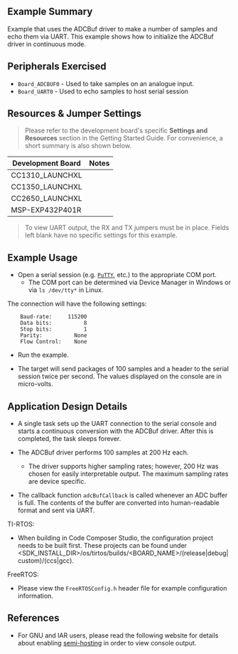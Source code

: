 ## Example Summary

Example that uses the ADCBuf driver to make a number of samples
and echo them via UART. This example shows how to initialize the
ADCBuf driver in continuous mode.

## Peripherals Exercised

* `Board_ADCBUF0` - Used to take samples on an analogue input.
* `Board_UART0` - Used to echo samples to host serial session

## Resources & Jumper Settings

> Please refer to the development board's specific __Settings and Resources__
section in the Getting Started Guide. For convenience, a short summary is also
shown below.

| Development Board | Notes  |
| ----------------- | ------ |
| CC1310_LAUNCHXL   |        |
| CC1350_LAUNCHXL   |        |
| CC2650_LAUNCHXL   |        |
| MSP-EXP432P401R   |        |

> To view UART output, the RX and TX jumpers must be in place.
> Fields left blank have no specific settings for this example.

## Example Usage

* Open a serial session (e.g. [`PuTTY`](http://www.putty.org/ "PuTTY's Homepage"), etc.) to the appropriate COM port.
    * The COM port can be determined via Device Manager in Windows or via `ls /dev/tty*` in Linux.

The connection will have the following settings:
```
    Baud-rate:     115200
    Data bits:          8
    Stop bits:          1
    Parity:          None
    Flow Control:    None
```

* Run the example.

* The target will send packages of 100 samples and a header to the serial session
twice per second. The values displayed on the console are in micro-volts.

## Application Design Details

* A single task sets up the UART connection to the serial console and starts
a continuous conversion with the ADCBuf driver. After this is completed, the task sleeps forever.

* The ADCBuf driver performs 100 samples at 200 Hz each.
    * The driver supports higher sampling rates; however, 200 Hz was chosen for
easily interpretable output. The maximum sampling rates are device specific.

* The callback function `adcBufCallback` is called whenever an ADC buffer is full. The contents
of the buffer are converted into human-readable format and sent via UART.

TI-RTOS:

* When building in Code Composer Studio, the configuration project needs to be built first. These projects can be found under <SDK_INSTALL_DIR>/os/tirtos/builds/<BOARD_NAME>/(release|debug|custom)/(ccs|gcc).

FreeRTOS:

* Please view the `FreeRTOSConfig.h` header file for example configuration
information.

## References

* For GNU and IAR users, please read the following website for details
  about enabling [semi-hosting](http://processors.wiki.ti.com/index.php/TI-RTOS_Examples_SemiHosting)
  in order to view console output.

